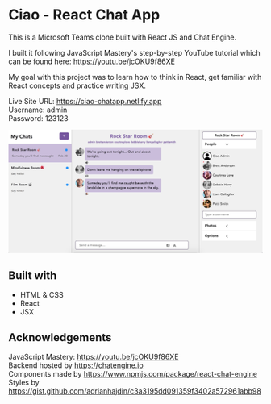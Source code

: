 # Ciao - React Chat App
This is a Microsoft Teams clone built with React JS and Chat Engine.

I built it following JavaScript Mastery's step-by-step YouTube tutorial which can be found here: https://youtu.be/jcOKU9f86XE

My goal with this project was to learn how to think in React, get familiar with React concepts and practice writing JSX.

Live Site URL: https://ciao-chatapp.netlify.app <br/>
Username: admin <br/>
Password: 123123

![Screenshot](public/screenshot.jpg)

## Built with
- HTML & CSS
- React
- JSX

## Acknowledgements
JavaScript Mastery: https://youtu.be/jcOKU9f86XE <br/>
Backend hosted by https://chatengine.io <br/>
Components made by https://www.npmjs.com/package/react-chat-engine <br/>
Styles by https://gist.github.com/adrianhajdin/c3a3195dd091359f3402a572961abb98
